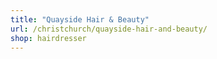 ```yaml
---
title: "Quayside Hair & Beauty"
url: /christchurch/quayside-hair-and-beauty/
shop: hairdresser
---
```

